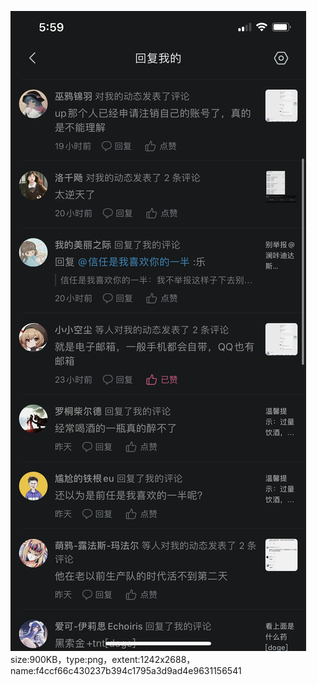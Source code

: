 ![](./f4ccf66c430237b394c1795a3d9ad4e9631156541.png)
size:900KB，type:png，extent:1242x2688，name:f4ccf66c430237b394c1795a3d9ad4e9631156541

